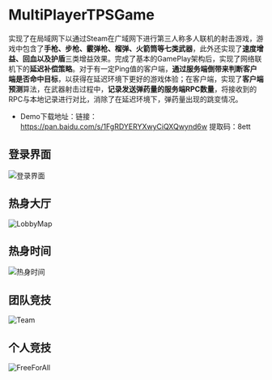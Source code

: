 # MultiPlayerTPSGame



​		实现了在局域网下以通过Steam在广域网下进行第三人称多人联机的射击游戏，游戏中包含了**手枪、步枪、霰弹枪、榴弹、火箭筒等七类武器**，此外还实现了**速度增益、回血以及护盾**三类增益效果。完成了基本的GamePlay架构后，实现了网络联机下的**延迟补偿策略**。对于有一定Ping值的客户端，**通过服务端倒带来判断客户端是否命中目标**，以获得在延迟环境下更好的游戏体验；在客户端，实现了**客户端预测**算法，在武器射击过程中，**记录发送弹药量的服务端RPC数量**，将接收到的RPC与本地记录进行对比，消除了在延迟环境下，弹药量出现的跳变情况。

-  Demo下载地址：链接：https://pan.baidu.com/s/1FgRDYERYXwyCiQXQwynd6w 提取码：8ett



## 登录界面
![登录界面](https://user-images.githubusercontent.com/75468763/226604898-7908b474-0a41-4ce9-b0a7-864cc3bcb2d4.png)



## 热身大厅

![LobbyMap](https://user-images.githubusercontent.com/75468763/226604937-574e285f-8995-482b-91b5-e52ecd0ae687.png)



## 热身时间
![热身时间](https://user-images.githubusercontent.com/75468763/226604968-89188f02-3bd7-49a8-9b38-b344a82aa2dc.png)


## 团队竞技

![Team](https://user-images.githubusercontent.com/75468763/226605021-9805e643-2dcd-4c3b-805b-b8219d017f0b.png)


## 个人竞技
![FreeForAll](https://user-images.githubusercontent.com/75468763/226605055-0cb84762-2278-48ff-b398-017a31585a52.png)

